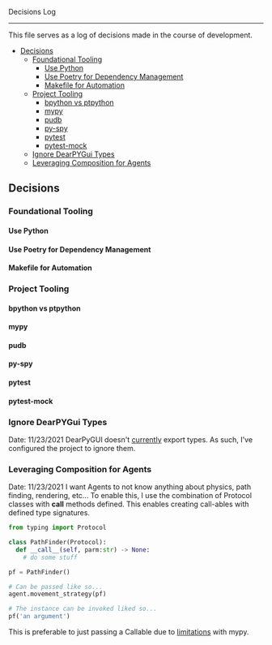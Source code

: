 Decisions Log

---

This file serves as a log of decisions made in the course of development.

- [Decisions](#decisions)
  - [Foundational Tooling](#foundational-tooling)
    - [Use Python](#use-python)
    - [Use Poetry for Dependency Management](#use-poetry-for-dependency-management)
    - [Makefile for Automation](#makefile-for-automation)
  - [Project Tooling](#project-tooling)
    - [bpython vs ptpython](#bpython-vs-ptpython)
    - [mypy](#mypy)
    - [pudb](#pudb)
    - [py-spy](#py-spy)
    - [pytest](#pytest)
    - [pytest-mock](#pytest-mock)
  - [Ignore DearPYGui Types](#ignore-dearpygui-types)
  - [Leveraging Composition for Agents](#leveraging-composition-for-agents)

## Decisions

### Foundational Tooling

#### Use Python

#### Use Poetry for Dependency Management

#### Makefile for Automation

### Project Tooling

#### bpython vs ptpython

#### mypy

#### pudb

#### py-spy

#### pytest

#### pytest-mock

### Ignore DearPYGui Types

Date: 11/23/2021
DearPyGUI doesn't [currently](https://github.com/hoffstadt/DearPyGui/issues/922)
export types. As such, I've configured the project to ignore them.

### Leveraging Composition for Agents

Date: 11/23/2021
I want Agents to not know anything about physics, path finding, rendering, etc...
To enable this, I use the combination of Protocol classes with **call** methods
defined. This enables creating call-ables with defined type signatures.

```python
from typing import Protocol

class PathFinder(Protocol):
  def __call__(self, parm:str) -> None:
    # do some stuff

pf = PathFinder()

# Can be passed like so...
agent.movement_strategy(pf)

# The instance can be invoked liked so...
pf('an argument')
```

This is preferable to just passing a Callable due to
[limitations](https://github.com/python/mypy/issues/708) with mypy.
